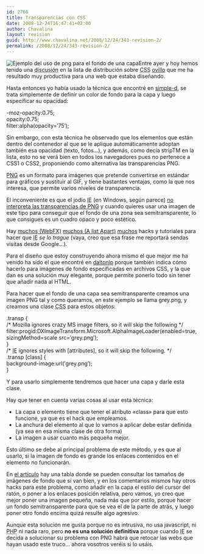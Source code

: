 ```yaml
---
id: 2766
title: Transparencias con CSS
date: 2008-12-24T16:47:41+02:00
author: Chavalina
layout: revision
guid: http://www.chavalina.net/2008/12/24/343-revision-2/
permalink: /2008/12/24/343-revision-2/
---
```

<img class="imgizqda" src="http://www.chavalina.net/imagenes/fotos/fondopng.jpg" alt="Ejemplo del uso de png para el fondo de una capa" />Entre ayer y hoy hemos tenido una <acronym title="por llamarlo de alguna manera">discusión</acronym> en la lista de distribución sobre <acronym title="Cascade Style Sheets">CSS</acronym> <a href="http://ovillo.org/" target="_blank">ovillo</a> que me ha resultado muy productiva para una web que estaba diseñando.

Hasta entonces yo había usado la técnica que encontré en <a href="http://www.simple-d.net/200411/transparencies/" target="_blank">simple-d</a>, se trata simplemente de definir un color de fondo para la capa y luego especificar su opacidad:

<div class="codigo">
  -moz-opacity:0.75;<br /> opacity:0.75;<br /> filter:alpha(opacity=&prime;75&prime;);
</div>

Sin embargo, con esta técnica he observado que los elementos que están dentro del contenedor al que se le aplique automáticamente adoptan también esa opacidad (texto, fotos…), y además, como decía stripTM en la lista, esto no se verá bien en todos los navegadores pues no pertenece a CSS1 o CSS2, proponiendo como alternativa las transparencias PNG.

<a href="http://es.wikipedia.org/wiki/PNG" target="_blank">PNG</a> es un formato para imágenes que pretende convertirse en estándar para gráficos y sustituir al GIF, y tiene bastantes ventajas, como la que nos interesa, que permite varios niveles de transparencia.

El inconveniente es que el jodío <acronym title="Internet Explorer">IE</acronym> (en Windows, según parece) <a href="http://msdn.microsoft.com/library/default.asp?url=/workshop/author/filter/reference/filters/AlphaImageLoader.asp" target="_blank">no interpreta las transparencias de PNG</a> y cuando quieres usar una imagen de este tipo para conseguir que el fondo de una zona sea semitransparente, lo que consigues es un cuadro opaco y poco estético.

Hay <a href="http://webfx.eae.net/dhtml/pngbehavior/pngbehavior.html" target="_blank">muchos (WebFX)</a> <a href="http://www.alistapart.com/articles/pngopacity/" target="_blank">muchos (A list Apart)</a> <a href="http://redvip.homelinux.net/varios/explorer-png.html" target="_blank">muchos</a> hacks y tutoriales para hacer que <acronym title="Internet Explorer">IE</acronym> _se lo trague_ (vaya, creo que esa frase me reportará sendas visitas desde Google…).

Para el diseño que estoy construyendo ahora mismo el que mejor me ha venido ha sido el que encontré en <a href="http://www.daltonlp.com/daltonlp.cgi?item_type=1&#038;item_id=217" target="_blank">daltonlp</a> porque también indica cómo hacerlo para imágenes de fondo especificadas en archivos CSS, y la que dan es una solución muy elegante, porque permite ponerlo todo sin tener que añadir nada al HTML.

Para hacer que el fondo de una capa sea semitransparente creamos una imagen PNG tal y como queramos, en este ejemplo se llama grey.png, y creamos una clase <acronym title="Cascade Style Sheets">CSS</acronym> para estos objetos:

<div class="codigo">
  .transp {<br /> /* Mozilla ignores crazy MS image filters, so it will skip the following */<br /> filter:progid:DXImageTransform.Microsoft.AlphaImageLoader(enabled=true, sizingMethod=scale src=&prime;grey.png&prime;);<br /> }<br /> /* <acronym title="Internet Explorer">IE</acronym> ignores styles with [attributes], so it will skip the following. */<br /> .transp [class] {<br /> background-image:url(&prime;grey.png&prime;);<br /> }
</div>

Y para usarlo simplemente tendremos que hacer una capa y darle esta clase.

Hay que tener en cuenta varias cosas al usar esta técnica:

  * La capa o elemento tiene que tener el atributo «class» para que esto funcione, ya que es el hack que empleamos.
  * La anchura del elemento al que lo vamos a aplicar debe estar definida (ya sea en esa misma clase de otra forma)
  * La imagen a usar cuanto más pequeña mejor.

Esto último se debe al principal problema de este método, y es que al usarlo, si la imagen de fondo es grande los enlaces contenidos en el elemento no funcionarán.

En <a href="http://www.daltonlp.com/daltonlp.cgi?item_type=1&#038;item_id=217" target="_blank">el artículo</a> hay una tabla donde se pueden consultar los tamaños de imágenes de fondo que sí van bien, y en los comentarios mismos hay otros hacks para este problema, como añadir en la capa el estilo del cursor del ratón, o poner a los enlaces posición relativa, pero vamos, yo creo que mejor poner una imagen pequeña, nada más que por estilo, porque hacer un fondo semitransparente para que se vea el de la parte de atrás, y luego poner otro fondo encima quizá resulte algo agresivo.

Aunque esta solución me gusta porque no es intrusiva, no usa javascript, ni <acronym title="Hypertext PreProcessor">PHP</acronym> ni nada raro, pero **no es una solución definitiva** porque cuando <acronym title="Internet Explorer">IE</acronym> se decida a solucionar su problema con PNG habrá que retocar las webs que hayan usado este truco… ahora vosotros veréis si lo usáis.